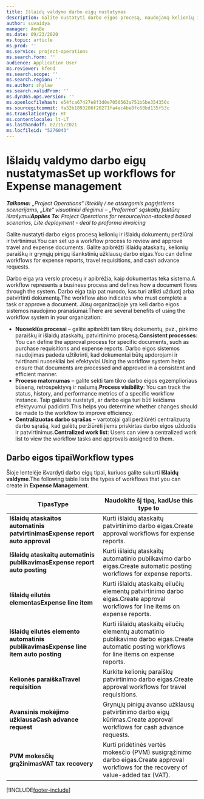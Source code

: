 ```yaml
---
title: Išlaidų valdymo darbo eigų nustatymas
description: Galite nustatyti darbo eigos procesą, naudojamą kelionių ir išlaidų dokumentų peržiūrai ir tvirtinimui.
author: suvaidya
manager: AnnBe
ms.date: 09/23/2020
ms.topic: article
ms.prod: ''
ms.service: project-operations
ms.search.form: ''
audience: Application User
ms.reviewer: kfend
ms.search.scope: ''
ms.search.region: ''
ms.author: shylaw
ms.search.validFrom: ''
ms.dyn365.ops.version: ''
ms.openlocfilehash: e54fca67427e8f3d0e7050563a751b5be354356c
ms.sourcegitcommit: fa32b1893286f20271fa4ec4be8fc68bd135f53c
ms.translationtype: HT
ms.contentlocale: lt-LT
ms.lasthandoff: 02/15/2021
ms.locfileid: "5276043"
---
```

# <a name="set-up-workflows-for-expense-management"></a><span data-ttu-id="c18d4-103">Išlaidų valdymo darbo eigų nustatymas</span><span class="sxs-lookup"><span data-stu-id="c18d4-103">Set up workflows for Expense management</span></span>

<span data-ttu-id="c18d4-104">_**Taikoma:** „Project Operations“ išteklių / ne atsargomis pagrįstiems scenarijams, „Lite“ visuotiniui diegimui – „Proforma“ sąskaitų faktūrų išrašymui_</span><span class="sxs-lookup"><span data-stu-id="c18d4-104">_**Applies To:** Project Operations for resource/non-stocked based scenarios, Lite deployment - deal to proforma invoicing_</span></span>

<span data-ttu-id="c18d4-105">Galite nustatyti darbo eigos procesą kelionių ir išlaidų dokumentų peržiūrai ir tvirtinimui.</span><span class="sxs-lookup"><span data-stu-id="c18d4-105">You can set up a workflow process to review and approve travel and expense documents.</span></span> <span data-ttu-id="c18d4-106">Galite apibrėžti išlaidų ataskaitų, kelionių paraiškų ir grynųjų pinigų išankstinių užklausų darbo eigas.</span><span class="sxs-lookup"><span data-stu-id="c18d4-106">You can define workflows for expense reports, travel requisitions, and cash advance requests.</span></span>

<span data-ttu-id="c18d4-107">Darbo eiga yra verslo procesų ir apibrėžia, kaip dokumentas teka sistema.</span><span class="sxs-lookup"><span data-stu-id="c18d4-107">A workflow represents a business process and defines how a document flows through the system.</span></span> <span data-ttu-id="c18d4-108">Darbo eiga taip pat nurodo, kas turi atlikti užduotį arba patvirtinti dokumentą.</span><span class="sxs-lookup"><span data-stu-id="c18d4-108">The workflow also indicates who must complete a task or approve a document.</span></span> <span data-ttu-id="c18d4-109">Jūsų organizacijoje yra keli darbo eigos sistemos naudojimo pranašumai:</span><span class="sxs-lookup"><span data-stu-id="c18d4-109">There are several benefits of using the workflow system in your organization:</span></span>

- <span data-ttu-id="c18d4-110">**Nuoseklūs procesai** – galite apibrėžti tam tikrų dokumentų, pvz., pirkimo paraiškų ir išlaidų ataskaitų, patvirtinimo procesą.</span><span class="sxs-lookup"><span data-stu-id="c18d4-110">**Consistent processes**: You can define the approval process for specific documents, such as purchase requisitions and expense reports.</span></span> <span data-ttu-id="c18d4-111">Darbo eigos sistemos naudojimas padeda užtikrinti, kad dokumentai būtų apdorojami ir tvirtinami nuosekliai bei efektyviai.</span><span class="sxs-lookup"><span data-stu-id="c18d4-111">Using the workflow system helps ensure that documents are processed and approved in a consistent and efficient manner.</span></span>
- <span data-ttu-id="c18d4-112">**Proceso matomumas** – galite sekti tam tikro darbo eigos egzemplioriaus būseną, retrospektyvą ir našumą.</span><span class="sxs-lookup"><span data-stu-id="c18d4-112">**Process visibility**: You can track the status, history, and performance metrics of a specific workflow instance.</span></span> <span data-ttu-id="c18d4-113">Taip galėsite nustatyti, ar darbo eiga turi būti keičiama efektyvumui padidinti.</span><span class="sxs-lookup"><span data-stu-id="c18d4-113">This helps you determine whether changes should be made to the workflow to improve efficiency.</span></span>
- <span data-ttu-id="c18d4-114">**Centralizuotas darbo sąrašas** – vartotojai gali peržiūrėti centralizuotą darbo sąrašą, kad galėtų peržiūrėti jiems priskirtas darbo eigos užduotis ir patvirtinimus.</span><span class="sxs-lookup"><span data-stu-id="c18d4-114">**Centralized work list**: Users can view a centralized work list to view the workflow tasks and approvals assigned to them.</span></span> 

## <a name="workflow-types"></a><span data-ttu-id="c18d4-115">Darbo eigos tipai</span><span class="sxs-lookup"><span data-stu-id="c18d4-115">Workflow types</span></span>

<span data-ttu-id="c18d4-116">Šioje lentelėje išvardyti darbo eigų tipai, kuriuos galite sukurti **Išlaidų valdyme**.</span><span class="sxs-lookup"><span data-stu-id="c18d4-116">The following table lists the types of workflows that you can create in **Expense Management**.</span></span>


|              <span data-ttu-id="c18d4-117"><strong>Tipas</strong></span><span class="sxs-lookup"><span data-stu-id="c18d4-117"><strong>Type</strong></span></span>              |                   <span data-ttu-id="c18d4-118"><strong>Naudokite šį tipą, kad</strong></span><span class="sxs-lookup"><span data-stu-id="c18d4-118"><strong>Use this type to</strong></span></span>                   |
|-------------------------------------------------|-----------------------------------------------------------------------|
|   <span data-ttu-id="c18d4-119"><strong>Išlaidų ataskaitos automatinis patvirtinimas</strong></span><span class="sxs-lookup"><span data-stu-id="c18d4-119"><strong>Expense report auto approval</strong></span></span> |            <span data-ttu-id="c18d4-120">Kurti išlaidų ataskaitų patvirtinimo darbo eigas.</span><span class="sxs-lookup"><span data-stu-id="c18d4-120">Create approval workflows for expense reports.</span></span>             |
|  <span data-ttu-id="c18d4-121"><strong>Išlaidų ataskaitų automatinis publikavimas</strong></span><span class="sxs-lookup"><span data-stu-id="c18d4-121"><strong>Expense report auto posting</strong></span></span>   |        <span data-ttu-id="c18d4-122">Kurti išlaidų ataskaitų automatinio publikavimo darbo eigas.</span><span class="sxs-lookup"><span data-stu-id="c18d4-122">Create automatic posting workflows for expense reports.</span></span>        |
|       <span data-ttu-id="c18d4-123"><strong>Išlaidų eilutės elementas</strong></span><span class="sxs-lookup"><span data-stu-id="c18d4-123"><strong>Expense line item</strong></span></span>        |     <span data-ttu-id="c18d4-124">Kurti išlaidų ataskaitų eilučių elementų patvirtinimo darbo eigas.</span><span class="sxs-lookup"><span data-stu-id="c18d4-124">Create approval workflows for line items on expense reports.</span></span>      |
| <span data-ttu-id="c18d4-125"><strong>Išlaidų eilutės elemento automatinis publikavimas</strong></span><span class="sxs-lookup"><span data-stu-id="c18d4-125"><strong>Expense line item auto posting</strong></span></span> | <span data-ttu-id="c18d4-126">Kurti išlaidų ataskaitų eilučių elementų automatinio publikavimo darbo eigas.</span><span class="sxs-lookup"><span data-stu-id="c18d4-126">Create automatic posting workflows for line items on expense reports.</span></span> |
|       <span data-ttu-id="c18d4-127"><strong>Kelionės paraiška</strong></span><span class="sxs-lookup"><span data-stu-id="c18d4-127"><strong>Travel requisition</strong></span></span>       |          <span data-ttu-id="c18d4-128">Kurkite kelionių paraiškų patvirtinimo darbo eigas.</span><span class="sxs-lookup"><span data-stu-id="c18d4-128">Create approval workflows for travel requisitions.</span></span>           |
|      <span data-ttu-id="c18d4-129"><strong>Avansinis mokėjimo užklausa</strong></span><span class="sxs-lookup"><span data-stu-id="c18d4-129"><strong>Cash advance request</strong></span></span>      |         <span data-ttu-id="c18d4-130">Grynųjų pinigų avanso užklausų patvirtinimo darbo eigų kūrimas.</span><span class="sxs-lookup"><span data-stu-id="c18d4-130">Create approval workflows for cash advance requests.</span></span>          |
|        <span data-ttu-id="c18d4-131"><strong>PVM mokesčių grąžinimas</strong></span><span class="sxs-lookup"><span data-stu-id="c18d4-131"><strong>VAT tax recovery</strong></span></span>        | <span data-ttu-id="c18d4-132">Kurti pridėtinės vertės mokesčio (PVM) susigrąžinimo darbo eigas.</span><span class="sxs-lookup"><span data-stu-id="c18d4-132">Create approval workflows for the recovery of value-added tax (VAT).</span></span>  |


[!INCLUDE[footer-include](../includes/footer-banner.md)]